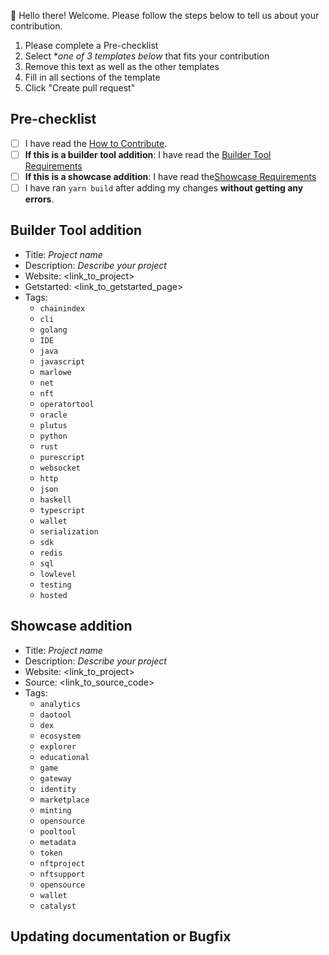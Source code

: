 👋 Hello there! Welcome. Please follow the steps below to tell us about your contribution.

1. Please complete a Pre-checklist
2. Select **one of 3 templates below* that fits your contribution
3.  Remove this text as well as the other templates
4.  Fill in all sections of the template
5.  Click "Create pull request"

## Pre-checklist
<!-- Please fill the boxes with [x] before submitting a pull request -->

- [ ] I have read the [How to Contribute](https://developers.cardano.org/docs/portal-contribute/).
- [ ] **If this is a builder tool addition**: I have read the [Builder Tool Requirements](https://github.com/cardano-foundation/developer-portal/edit/staging/src/data/builder-tools.js)
- [ ] **If this is a showcase addition**: I have read the[Showcase Requirements](https://github.com/cardano-foundation/developer-portal/edit/staging/src/data/showcases.js)
- [ ] I have ran `yarn build` after adding my changes **without getting any errors**. 

## Builder Tool addition

<!-- Provide information for every bullet in the list below. The tags you select must match the tags in your changes to the builder-tools.js -->

* Title: *Project name*
* Description: *Describe your project* 
* Website:   <link_to_project>
* Getstarted: <link_to_getstarted_page>
* Tags:
  * `chainindex`
  * `cli`
  * `golang`
  * `IDE`
  * `java`
  * `javascript`
  * `marlowe`
  * `net`
  * `nft`
  * `operatortool`
  * `oracle`
  * `plutus`
  * `python`
  * `rust`
  * `purescript`
  * `websocket`
  * `http`
  * `json`
  * `haskell`
  * `typescript`
  * `wallet`
  * `serialization`
  * `sdk`
  * `redis`
  * `sql`
  * `lowlevel`
  * `testing`
  * `hosted`

## Showcase addition

<!-- Provide information for every bullet in the list below. The tags you select must match the tags in your changes to the showcase.js  -->

* Title: *Project name*
* Description: *Describe your project*
* Website:   <link_to_project>
* Source: <link_to_source_code>
* Tags:
  * `analytics`
  * `daotool`
  * `dex`
  * `ecosystem`
  * `explorer`
  * `educational`
  * `game`
  * `gateway`
  * `identity`
  * `marketplace`
  * `minting`
  * `opensource`
  * `pooltool`
  * `metadata`
  * `token`
  * `nftproject`
  * `nftsupport`
  * `opensource`
  * `wallet`
  * `catalyst`
  
## Updating documentation or Bugfix

<!-- Help us understand your motivation by explaining why you decided to make this change. We must be able to understand the purpose of your change from this description.  Does this fix a bug? Does it close an issue? If some please mention it.  -->


